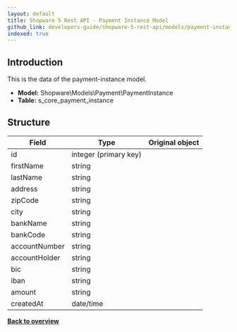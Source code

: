 ```yaml
---
layout: default
title: Shopware 5 Rest API - Payment Instance Model
github_link: developers-guide/shopware-5-rest-api/models/payment-instance/index.md
indexed: true
---
```


## Introduction

This is the data of the payment-instance model.

* **Model:** Shopware\Models\Payment\PaymentInstance
* **Table:** s_core_payment_instance

## Structure

| Field               | Type                  | Original object                                 |
|---------------------|-----------------------|-------------------------------------------------|
| id 	         	  | integer (primary key) |                                                 |
| firstName      	  | string				  | 		                                        |
| lastName			  | string				  | 												|
| address	      	  | string				  | 		                                        |
| zipCode			  | string				  | 												|
| city				  | string				  | 												|
| bankName			  | string				  | 												|
| bankCode			  | string				  | 												|
| accountNumber		  | string				  | 												|
| accountHolder		  | string				  | 												|
| bic				  | string				  | 												|
| iban				  | string				  | 												|
| amount			  | string				  | 												|
| createdAt			  | date/time			  | 												|

**[Back to overview](../)**